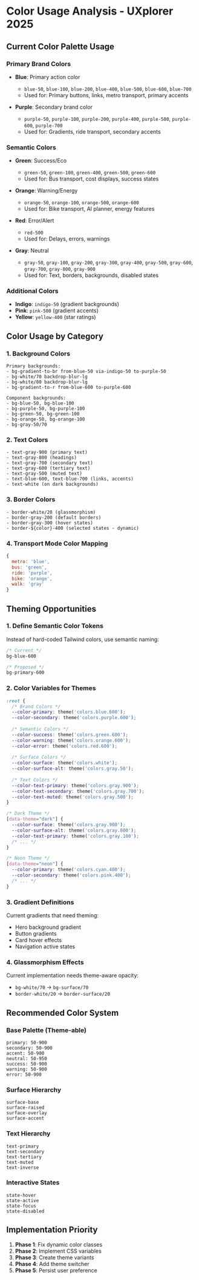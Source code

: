 # Color Usage Analysis - UXplorer 2025

## Current Color Palette Usage

### Primary Brand Colors
- **Blue**: Primary action color
  - `blue-50`, `blue-100`, `blue-200`, `blue-400`, `blue-500`, `blue-600`, `blue-700`
  - Used for: Primary buttons, links, metro transport, primary accents
  
- **Purple**: Secondary brand color  
  - `purple-50`, `purple-100`, `purple-200`, `purple-400`, `purple-500`, `purple-600`, `purple-700`
  - Used for: Gradients, ride transport, secondary accents

### Semantic Colors
- **Green**: Success/Eco
  - `green-50`, `green-100`, `green-400`, `green-500`, `green-600`
  - Used for: Bus transport, cost displays, success states
  
- **Orange**: Warning/Energy
  - `orange-50`, `orange-100`, `orange-500`, `orange-600`
  - Used for: Bike transport, AI planner, energy features

- **Red**: Error/Alert
  - `red-500`
  - Used for: Delays, errors, warnings

- **Gray**: Neutral
  - `gray-50`, `gray-100`, `gray-200`, `gray-300`, `gray-400`, `gray-500`, `gray-600`, `gray-700`, `gray-800`, `gray-900`
  - Used for: Text, borders, backgrounds, disabled states

### Additional Colors
- **Indigo**: `indigo-50` (gradient backgrounds)
- **Pink**: `pink-500` (gradient accents)
- **Yellow**: `yellow-400` (star ratings)

## Color Usage by Category

### 1. Background Colors
```
Primary backgrounds:
- bg-gradient-to-br from-blue-50 via-indigo-50 to-purple-50
- bg-white/70 backdrop-blur-lg
- bg-white/80 backdrop-blur-lg
- bg-gradient-to-r from-blue-600 to-purple-600

Component backgrounds:
- bg-blue-50, bg-blue-100
- bg-purple-50, bg-purple-100  
- bg-green-50, bg-green-100
- bg-orange-50, bg-orange-100
- bg-gray-50/70
```

### 2. Text Colors
```
- text-gray-900 (primary text)
- text-gray-800 (headings)
- text-gray-700 (secondary text)
- text-gray-600 (tertiary text)
- text-gray-500 (muted text)
- text-blue-600, text-blue-700 (links, accents)
- text-white (on dark backgrounds)
```

### 3. Border Colors
```
- border-white/20 (glassmorphism)
- border-gray-200 (default borders)
- border-gray-300 (hover states)
- border-${color}-400 (selected states - dynamic)
```

### 4. Transport Mode Color Mapping
```javascript
{
  metro: 'blue',
  bus: 'green',
  ride: 'purple',
  bike: 'orange',
  walk: 'gray'
}
```

## Theming Opportunities

### 1. Define Semantic Color Tokens
Instead of hard-coded Tailwind colors, use semantic naming:

```css
/* Current */
bg-blue-600

/* Proposed */
bg-primary-600
```

### 2. Color Variables for Themes

```css
:root {
  /* Brand Colors */
  --color-primary: theme('colors.blue.600');
  --color-secondary: theme('colors.purple.600');
  
  /* Semantic Colors */
  --color-success: theme('colors.green.600');
  --color-warning: theme('colors.orange.600');
  --color-error: theme('colors.red.600');
  
  /* Surface Colors */
  --color-surface: theme('colors.white');
  --color-surface-alt: theme('colors.gray.50');
  
  /* Text Colors */
  --color-text-primary: theme('colors.gray.900');
  --color-text-secondary: theme('colors.gray.700');
  --color-text-muted: theme('colors.gray.500');
}

/* Dark Theme */
[data-theme="dark"] {
  --color-surface: theme('colors.gray.900');
  --color-surface-alt: theme('colors.gray.800');
  --color-text-primary: theme('colors.gray.100');
  /* ... */
}

/* Neon Theme */
[data-theme="neon"] {
  --color-primary: theme('colors.cyan.400');
  --color-secondary: theme('colors.pink.400');
  /* ... */
}
```

### 3. Gradient Definitions
Current gradients that need theming:
- Hero background gradient
- Button gradients
- Card hover effects
- Navigation active states

### 4. Glassmorphism Effects
Current implementation needs theme-aware opacity:
- `bg-white/70` → `bg-surface/70`
- `border-white/20` → `border-surface/20`

## Recommended Color System

### Base Palette (Theme-able)
```
primary: 50-900
secondary: 50-900
accent: 50-900
neutral: 50-950
success: 50-900
warning: 50-900
error: 50-900
```

### Surface Hierarchy
```
surface-base
surface-raised
surface-overlay
surface-accent
```

### Text Hierarchy
```
text-primary
text-secondary
text-tertiary
text-muted
text-inverse
```

### Interactive States
```
state-hover
state-active
state-focus
state-disabled
```

## Implementation Priority

1. **Phase 1**: Fix dynamic color classes
2. **Phase 2**: Implement CSS variables
3. **Phase 3**: Create theme variants
4. **Phase 4**: Add theme switcher
5. **Phase 5**: Persist user preference
